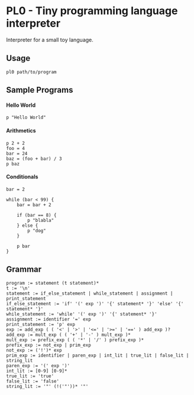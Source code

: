 PL0 - Tiny programming language interpreter
===========================================

Interpreter for a small toy language.

Usage
-----

```
pl0 path/to/program
```

Sample Programs
---------------

#### Hello World

```
p "Hello World"
```

#### Arithmetics

```
p 2 + 2
foo = 4
bar = 24
baz = (foo + bar) / 3
p baz
```

#### Conditionals

```
bar = 2

while (bar < 99) {
    bar = bar + 2

    if (bar == 8) {
        p "blabla"
    } else {
        p "dog"
    }

    p bar
}
```

Grammar
-------

```
program := statement (t statement)*
t := '\n'
statement := if_else_statement | while_statement | assignment | print_statement
if_else_statement := 'if' '(' exp ')' '{' statement* '}' 'else' '{' statement* '}'
while_statement := 'while' '(' exp ')' '{' statement* '}'
assignment := identifier '=' exp
print_statement := 'p' exp
exp := add_exp ( ( '<' | '>' | '<=' | '>=' | '==' ) add_exp )?
add_exp := mult_exp ( ( '+' | '-' ) mult_exp )*
mult_exp := prefix_exp ( ( '*' | '/' ) prefix_exp )*
prefix_exp := not_exp | prim_exp
not_exp := ('!')* exp
prim_exp := identifier | paren_exp | int_lit | true_lit | false_lit | string_lit
paren_exp := '(' exp ')'
int_lit := [0-9] [0-9]*
true_lit := 'true'
false_lit := 'false'
string_lit := '"' (!('"'))* '"'
```
